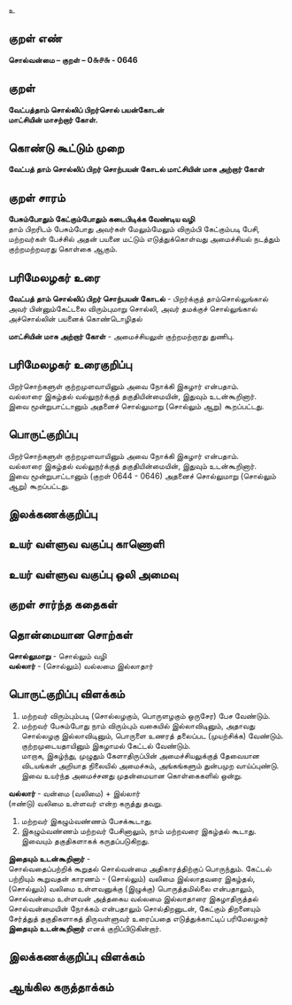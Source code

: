 உ

## குறள் எண் 

**சொல்வன்மை – குறள் – 0௬௪௬ - 0646**  

## குறள் 

**வேட்பத்தாம் சொல்லிப் பிறர்சொல் பயன்கோடன்  
மாட்சியின் மாசற்றார் கோள்.**  

## கொண்டு கூட்டும் முறை

**வேட்பத் தாம் சொல்லிப் பிறர் சொற்பயன் கோடல் மாட்சியின் மாசு அற்றார் கோள்** 

## குறள் சாரம் 

**பேசும்போதும் கேட்கும்போதும் கடைபிடிக்க வேண்டிய வழி**  
தாம் பிறரிடம் பேசும்போது அவர்கள் மேலும்மேலும் விரும்பி கேட்கும்படி பேசி,  
மற்றவர்கள் பேச்சில் அதன் பயனை மட்டும் எடுத்துக்கொள்வது அமைச்சியல் நடத்தும் குற்றமற்றவரது கொள்கை ஆகும்.  

## பரிமேலழகர் உரை

**வேட்பத் தாம் சொல்லிப் பிறர் சொற்பயன் கோடல்** - பிறர்க்குத் தாம்சொல்லுங்கால் அவர் பின்னும்கேட்டலை விரும்புமாறு சொல்லி, அவர் தமக்குச் சொல்லுங்கால் அச்சொல்லின் பயனைக் கொண்டொழிதல்  

**மாட்சியின் மாசு அற்றார் கோள்** - அமைச்சியலுள் குற்றமற்றாரது துணிபு.  

## பரிமேலழகர் உரைகுறிப்பு   

பிறர்சொற்களுள் குற்றமுளவாயினும் அவை நோக்கி இகழார் என்பதாம்.  
வல்லாரை இகழ்தல் வல்லுநர்க்குத் தகுதியின்மையின், இதுவும் உடன்கூறினார்.  
இவை மூன்றுபாட்டானும் அதனைச் சொல்லுமாறு (சொல்லும் ஆறு) கூறப்பட்டது.    

## பொருட்குறிப்பு 

பிறர்சொற்களுள் குற்றமுளவாயினும் அவை நோக்கி இகழார் என்பதாம்.  
வல்லாரை இகழ்தல் வல்லுநர்க்குத் தகுதியின்மையின், இதுவும் உடன்கூறினார்.  
இவை மூன்றுபாட்டானும் (குறள் 0644 - 0646) அதனைச் சொல்லுமாறு (சொல்லும் ஆறு) கூறப்பட்டது.    

## இலக்கணக்குறிப்பு  


## உயர் வள்ளுவ வகுப்பு காணொளி


## உயர் வள்ளுவ வகுப்பு ஒலி அமைவு 

 
## குறள் சார்ந்த கதைகள் 


## தொன்மையான சொற்கள்

**சொல்லுமாறு** - சொல்லும் வழி  
**வல்லார்** - (சொல்லும்) வல்லமை இல்லாதார்  

## பொருட்குறிப்பு விளக்கம்

1. மற்றவர் விரும்பும்படி (சொல்லழகும், பொருளழகும் ஒருசேர) பேச வேண்டும்.  
2. மற்றவர் பேசும்போது நாம் விரும்பும் வகையில் இல்லாவிடினும், அதாவது சொல்லழகு இல்லாவிடினும், பொருளை உணரத் தலைப்பட (முயற்சிக்க) வேண்டும். குற்றமுடையதாயினும் இகழாமல் கேட்டல் வேண்டும்.  
மாறாக, இகழ்ந்து, முழுதும் கேளாதிருப்பின் அமைச்சியலுக்குத் தேவையான விடயங்கள் அறியாத நிலையில் அமைச்சும், அங்கங்களும் துன்பமுற வாய்ப்புண்டு.    
இவை உயர்ந்த அமைச்சனது முதன்மையான கொள்கைகளில் ஒன்று.   

**வல்லார்** - வன்மை (வலிமை) + இல்லார்  
(ஈண்டு) வலிமை உள்ளவர் என்ற கருத்து தவறு.

1. மற்றவர் இகழும்வண்ணம் பேசக்கூடாது.  
2. இகழும்வண்ணம் மற்றவர் பேசினாலும், நாம் மற்றவரை இகழ்தல் கூடாது.  
இவையும் தகுதிகளாகக் கருதப்படுகிறது.  

**இதையும் உடன்கூறினார்** -  
சொல்வதைப்பற்றிக் கூறுதல் சொல்வன்மை அதிகாரத்திற்குப் பொருந்தும். கேட்டல் பற்றியும் கூறுவதன் காரணம் - (சொல்லும்) வலிமை இல்லாதவரை இகழ்தல், (சொல்லும்) வலிமை உள்ளவனுக்கு (இழுக்கு) பொருத்தமில்லை என்பதாலும், சொல்வன்மை உள்ளவன் அத்தகைய வல்லமை இல்லாதாரை இகழாதிருத்தல் சொல்வன்மையின் நோக்கம் என்பதாலும் சொல்திறனுடன், கேட்கும் திறனையும் சேர்த்துத் தகுதிகளாகத் திருவள்ளுவர் உரைப்பதை எடுத்துக்காட்டிப் பரிமேலழகர் **இதையும் உடன்கூறினார்** எனக் குறிப்பிடுகின்றார்.  

## இலக்கணக்குறிப்பு விளக்கம்


## ஆங்கில கருத்தாக்கம் 


